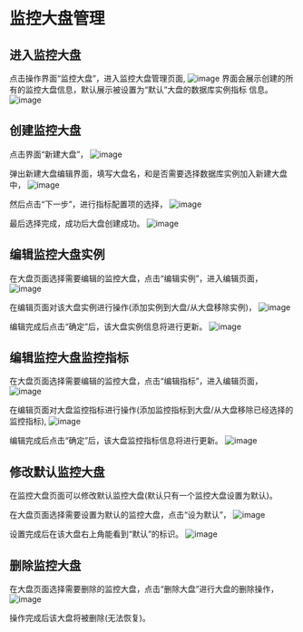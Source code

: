 # 监控大盘管理 

## 进入监控大盘 
  点击操作界面“监控大盘”，进入监控大盘管理页面,
  ![image](/images/monitor-dashboard-management-page.png)
  界面会展示创建的所有的监控大盘信息，默认展示被设置为“默认”大盘的数据库实例指标
  信息。
  ![image](/images/monitor-dashboard-management-default.png)

## 创建监控大盘
  点击界面“新建大盘”，
  ![image](/images/monitor-dashboard-management-click-creation.png)
  
  弹出新建大盘编辑界面，填写大盘名，和是否需要选择数据库实例加入新建大盘中，
  ![image](/images/monitor-dashboard-management-click-creation-edit.png)
  
  然后点击“下一步”，进行指标配置项的选择，
  ![image](/images/monitor-dashboard-management-click-creation-item-edit.png)

  最后选择完成，成功后大盘创建成功。
  ![image](/images/monitor-dashboard-management-creation-completed.png)

## 编辑监控大盘实例 
  在大盘页面选择需要编辑的监控大盘，点击“编辑实例”，进入编辑页面，
  ![image](/images/monitor-dashboard-management-click-edit-instance.png)

  在编辑页面对该大盘实例进行操作(添加实例到大盘/从大盘移除实例)，
  ![image](/images/monitor-dashboard-management-edit-instance-operate.png)
  
  编辑完成后点击“确定”后，该大盘实例信息将进行更新。
  ![image](/images/monitor-dashboard-management-edit-instance-completed.png)

## 编辑监控大盘监控指标
  在大盘页面选择需要编辑的监控大盘，点击“编辑指标”，进入编辑页面，
  ![image](/images/monitor-dashboard-management-click-edit-metrics.png)

  在编辑页面对大盘监控指标进行操作(添加监控指标到大盘/从大盘移除已经选择的监控指标),
  ![image](/images/monitor-dashboard-management-edit-metrics-operate.png)

  编辑完成后点击“确定”后，该大盘监控指标信息将进行更新。
  ![image](/images/monitor-dashboard-management-edit-metrics-completed.png)

## 修改默认监控大盘 
   在监控大盘页面可以修改默认监控大盘(默认只有一个监控大盘设置为默认)。

   在大盘页面选择需要设置为默认的监控大盘，点击“设为默认”，
   ![image](/images/monitor-dashboard-management-click-set-default.png)

   设置完成后在该大盘右上角能看到“默认”的标识。
   ![image](/images/monitor-dashboard-management-click-set-default-completed.png)

## 删除监控大盘 
   在大盘页面选择需要删除的监控大盘，点击“删除大盘”进行大盘的删除操作，
   ![image](/images/monitor-dashboard-management-click-delete.png)

   操作完成后该大盘将被删除(无法恢复)。
